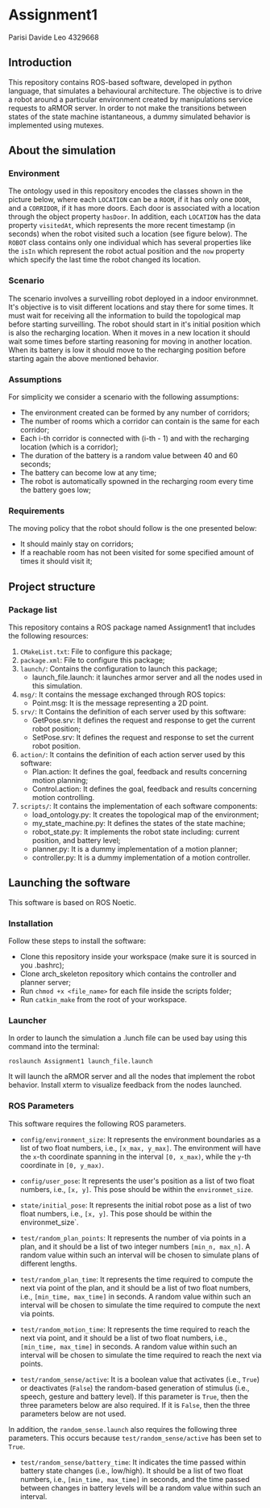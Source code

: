 # Assignment1

Parisi Davide Leo 4329668 

## Introduction ##

This repository contains ROS-based software, developed in python language, that simulates a behavioural architecture. The objective is to drive a robot around a particular environment created by manipulations service requests to aRMOR server. In order to not make the transitions between states of the state machine istantaneous, a dummy simulated behavior is implemented using mutexes.


## About the simulation ##

### Environment ###

The ontology used in this repository encodes the classes shown in the picture below, where each `LOCATION` can be a `ROOM`, if it has only one `DOOR`, and a `CORRIDOR`, if it has more doors. Each door is associated with a location through the object property `hasDoor`. In addition, each `LOCATION` has the data property `visitedAt`, which represents the more recent timestamp (in seconds) when the robot visited such a location (see figure below). The `ROBOT` class contains only one individual which has several properties like the `isIn` which represent the robot actual position and the `now` property which specify the last time the robot changed its location.

### Scenario ###

The scenario involves a surveilling robot deployed in a indoor environmnet. It's objective is to visit different locations and stay there for some times. It must wait for receiving all the information to build the topological map before starting surveilling. The robot should start in it's initial position which is also the recharging location. When it moves in a new location it should wait some times before starting reasoning for moving in another location.
When its battery is low it should move to the recharging position before starting again the above mentioned behavior.

### Assumptions ###

For simplicity we consider a scenario with the following assumptions:
* The environment created can be formed by any number of corridors;
* The number of rooms which a corridor can contain is the same for each corridor;
* Each i-th corridor is connected with (i-th - 1) and with the recharging location (which is a corridor);
* The duration of the battery is a random value between 40 and 60 seconds;
* The battery can become low at any time;
* The robot is automatically spowned in the recharging room every time the battery goes low;


### Requirements ###

The moving policy that the robot should follow is the one presented below:
* It should mainly stay on corridors;
* If a reachable room has not been visited for some specified amount of times it should visit it;

## Project structure ##

### Package list ###

This repository contains a ROS package named Assignment1 that includes the following resources:
1. `CMakeList.txt`: File to configure this package;
2. `package.xml`: File to configure this package;
3. `launch/`: Contains the configuration to launch this package;
    * launch_file.launch: it launches armor server and all the nodes used in this simulation.
4. `msg/`: It contains the message exchanged through ROS topics:
    * Point.msg: It is the message representing a 2D point.
5. `srv/`: It Contains the definition of each server used by this software:
    * GetPose.srv: It defines the request and response to get the current robot position;
    * SetPose.srv: It defines the request and response to set the current robot position.
6. `action/`: It contains the definition of each action server used by this software:
    * Plan.action: It defines the goal, feedback and results concerning motion planning;
    * Control.action: It defines the goal, feedback and results concerning motion controlling.
7. `scripts/`: It contains the implementation of each software components:
    * load_ontology.py: It creates the topological map of the environment;
    * my_state_machine.py: It defines the states of the state machine;
    * robot_state.py: It implements the robot state including: current position, and battery level;
    * planner.py: It is a dummy implementation of a motion planner;
    * controller.py: It is a dummy implementation of a motion controller.

## Launching the software ##

This software is based on ROS Noetic.

### Installation ###

Follow these steps to install the software:
* Clone this repository inside your workspace (make sure it is sourced in you .bashrc);
* Clone arch_skeleton repository which contains the controller and planner server; 
* Run `chmod +x <file_name>` for each file inside the scripts folder;
* Run `catkin_make` from the root of your workspace.

### Launcher ###

In order to launch the simulation a .lunch file can be used bay using this command into the terminal:
```
roslaunch Assignment1 launch_file.launch
```
It will launch the aRMOR server and all the nodes that implement the robot behavior. Install xterm to visualize feedback from the nodes launched.


### ROS Parameters

This software requires the following ROS parameters.
 
 - `config/environment_size`: It represents the environment boundaries as a list of two float numbers, i.e., `[x_max, y_max]`. The environment will have the `x`-th coordinate spanning in the interval `[0, x_max)`, while the `y`-th coordinate in `[0, y_max)`.

 - `config/user_pose`: It represents the user's position as a list of two float numbers, i.e., `[x, y]`. This pose should be within the `environmet_size`.

 - `state/initial_pose`: It represents the initial robot pose as a list of two float numbers, i.e., `[x, y]`. This pose should be within the environmet_size`.

 - `test/random_plan_points`: It represents the number of via points in a plan, and it should be a list of two integer numbers `[min_n, max_n]`. A random value within such an interval will be chosen to simulate plans of different lengths.

 - `test/random_plan_time`: It represents the time required to compute the next via point of the plan, and it should be a list of two float numbers, i.e., `[min_time, max_time]` in seconds. A random value within such an interval will be chosen to simulate the time required to compute the next via points.

 - `test/random_motion_time`: It represents the time required to reach the next via point, and it should be a list of two float numbers, i.e., `[min_time, max_time]` in seconds. A random value within such an interval will be chosen to simulate the time required to reach the next via points. 

 - `test/random_sense/active`: It is a boolean value that activates (i.e., `True`) or deactivates (`False`) the random-based generation of stimulus (i.e., speech, gesture and battery level). If this parameter is `True`, then the three parameters below are also required.  If it is `False`, then the three parameters below are not used.
 

In addition, the `random_sense.launch` also requires the following three parameters. This occurs because `test/random_sense/active` has been set to `True`.
 
 - `test/random_sense/battery_time`: It indicates the time passed within battery state changes (i.e., low/high). It should be a list of two float numbers, i.e., `[min_time, max_time]` in seconds, and the time passed between changes in battery levels will be a random value within such an interval.
